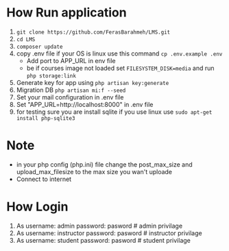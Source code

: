 # How Run application
1) `git clone https://github.com/FerasBarahmeh/LMS.git`
2) `cd LMS`
3) `composer update`
4) copy .env file if your OS is linux use this command `cp .env.example .env`
    - Add port to APP_URL in env file
    - be if courses image not loaded set `FILESYSTEM_DISK=media` and run `php storage:link`
6) Generate key for app using `php artisan key:generate`
7) Migration DB `php artisan mi:f --seed`
8) Set your mail configuration in .env file
9) Set "APP_URL=http://localhost:8000" in .env file 
10) for testing sure you are install sqlite if you use linux use `sudo apt-get install php-sqlite3` 
# Note
 - in your php config (php.ini) file change the post_max_size and upload_max_filesize	to the max size you wan't uploade
 - Connect to internet



# How Login
1) As username: admin password: pasword # admin privilage
2) As username: instructor password: pasword # instructor privilage
3) As username: student password: pasword # student privilage
